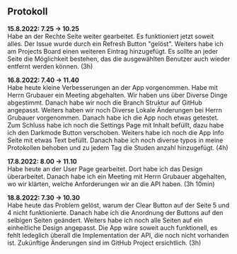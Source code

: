 ## Protokoll

**15.8.2022: 7.25 -> 10.25** <br>
Habe an der Rechte Seite weiter gearbeitet. Es funktioniert jetzt soweit alles. Der Issue wurde durch ein Refresh Button "gelöst". Weiters habe ich am Projects Board einen weiteren Eintrag hinzugefügt. Es sollte an jeder Seite die Möglichkeit bestehen, das die ausgewählten Benutzer auch wieder entfernt werden können. (3h)

**16.8.2022: 7.40 -> 11.40** <br>
Habe heute kleine Verbesserungen an der App vorgenommen. Habe mit Herrn Grubauer ein Meeting abgehalten. Wir haben uns über Diverse Dinge abgestimmt. Danach habe wir noch die Branch Struktur auf GitHub angepasst. Weiters haben wir noch Diverse Lokale Änderungen bei Herrn Grubauer vorgenommen. Danach habe ich die App noch etwas getestet. Zum Schluss habe ich noch die Settings Page mit Inhalt befüllt, dazu habe ich den Darkmode Button verschoben. Weiters habe ich noch die App Info Seite mit etwas Text befüllt. Danach habe ich noch diverse typos in meine Protokollen behoben und zu jedem Tag die Studen anzahl hinzugefügt. (4h)

**17.8.2022: 8.00 -> 11.10** <br>
Habe heute an der User Page gearbeitet. Dort habe ich das Design überarbeitet. Danach habe ich ein Meeting mit Herrn Grubauer abgehalten, wo wir klärten, welche Anforderungen wir an die API haben. (3h 10min)

**18.8.2022: 7.30 -> 10.30** <br>
Habe heute das Problem gelöst, warum der Clear Button auf der Seite 5 und 4 nicht funktionierte. Danach habe ich die Anordnung der Buttons auf den selbigen Seiten geändert. Weiters habe ich noch alle Seiten auf ein einheitliche Design angepasst. Die App wäre soweit auch funktionell, es fehlt ledeglich überall die Implementation der API, die noch nicht vorhanden ist. Zukünftige Änderungen sind im GitHub Project ersichtlich. (3h)
